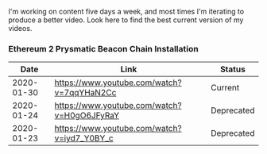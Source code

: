 I'm working on content five days a week, and most times I'm iterating to produce a better video. Look here to find the best current version of my videos.


### Ethereum 2 Prysmatic Beacon Chain Installation


|Date|Link|Status|
|----|-----|-----|
|2020-01-30|https://www.youtube.com/watch?v=7qqYHaN2Cc|Current|
|2020-01-24|https://www.youtube.com/watch?v=H0gO6JFyRaY|Deprecated|
|2020-01-23|https://www.youtube.com/watch?v=iyd7_Y0BY_c|Deprecated|

